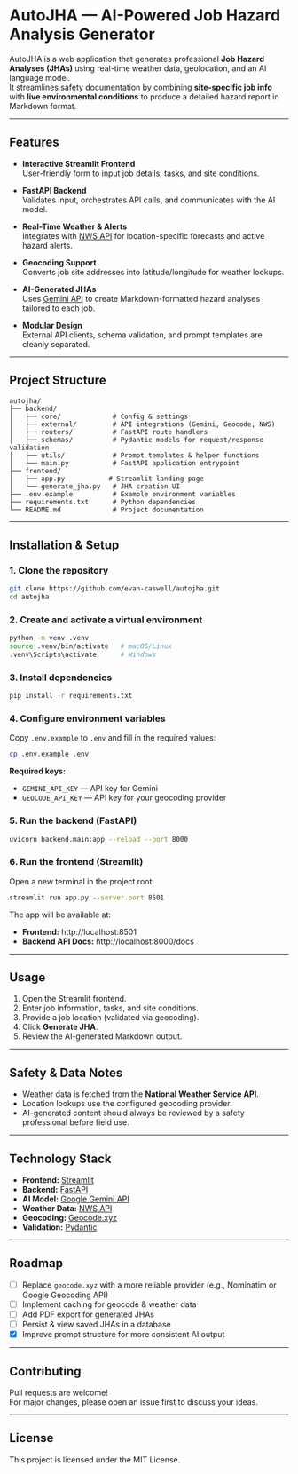 # AutoJHA — AI-Powered Job Hazard Analysis Generator

AutoJHA is a web application that generates professional **Job Hazard Analyses (JHAs)** using real-time weather data, geolocation, and an AI language model.  
It streamlines safety documentation by combining **site-specific job info** with **live environmental conditions** to produce a detailed hazard report in Markdown format.

---

## Features

- **Interactive Streamlit Frontend**  
  User-friendly form to input job details, tasks, and site conditions.

- **FastAPI Backend**  
  Validates input, orchestrates API calls, and communicates with the AI model.

- **Real-Time Weather & Alerts**  
  Integrates with [NWS API](https://www.weather.gov/documentation/services-web-api) for location-specific forecasts and active hazard alerts.

- **Geocoding Support**  
  Converts job site addresses into latitude/longitude for weather lookups.

- **AI-Generated JHAs**  
  Uses [Gemini API](https://ai.google.dev/) to create Markdown-formatted hazard analyses tailored to each job.

- **Modular Design**  
  External API clients, schema validation, and prompt templates are cleanly separated.

---

## Project Structure

```
autojha/
├── backend/
│   ├── core/             # Config & settings
│   ├── external/         # API integrations (Gemini, Geocode, NWS)
│   ├── routers/          # FastAPI route handlers
│   ├── schemas/          # Pydantic models for request/response validation
│   ├── utils/            # Prompt templates & helper functions
│   └── main.py           # FastAPI application entrypoint
├── frontend/
│   ├── app.py           # Streamlit landing page
│   └── generate_jha.py   # JHA creation UI
├── .env.example          # Example environment variables
├── requirements.txt      # Python dependencies
└── README.md             # Project documentation
```

---

## Installation & Setup

### 1. Clone the repository
```bash
git clone https://github.com/evan-caswell/autojha.git
cd autojha
```

### 2. Create and activate a virtual environment
```bash
python -m venv .venv
source .venv/bin/activate   # macOS/Linux
.venv\Scripts\activate      # Windows
```

### 3. Install dependencies
```bash
pip install -r requirements.txt
```

### 4. Configure environment variables
Copy `.env.example` to `.env` and fill in the required values:
```bash
cp .env.example .env
```
**Required keys:**
- `GEMINI_API_KEY` — API key for Gemini
- `GEOCODE_API_KEY` — API key for your geocoding provider

### 5. Run the backend (FastAPI)
```bash
uvicorn backend.main:app --reload --port 8000
```

### 6. Run the frontend (Streamlit)
Open a new terminal in the project root:
```bash
streamlit run app.py --server.port 8501
```

The app will be available at:
- **Frontend:** http://localhost:8501  
- **Backend API Docs:** http://localhost:8000/docs

---

## Usage

1. Open the Streamlit frontend.
2. Enter job information, tasks, and site conditions.
3. Provide a job location (validated via geocoding).
4. Click **Generate JHA**.
5. Review the AI-generated Markdown output.

---

## Safety & Data Notes

- Weather data is fetched from the **National Weather Service API**.
- Location lookups use the configured geocoding provider.
- AI-generated content should always be reviewed by a safety professional before field use.

---

## Technology Stack

- **Frontend:** [Streamlit](https://streamlit.io/)
- **Backend:** [FastAPI](https://fastapi.tiangolo.com/)
- **AI Model:** [Google Gemini API](https://ai.google.dev/)
- **Weather Data:** [NWS API](https://www.weather.gov/documentation/services-web-api)
- **Geocoding:** [Geocode.xyz](https://geocode.xyz/)
- **Validation:** [Pydantic](https://docs.pydantic.dev/)

---

## Roadmap

- [ ] Replace `geocode.xyz` with a more reliable provider (e.g., Nominatim or Google Geocoding API)
- [ ] Implement caching for geocode & weather data
- [ ] Add PDF export for generated JHAs
- [ ] Persist & view saved JHAs in a database
- [X] Improve prompt structure for more consistent AI output

---

## Contributing

Pull requests are welcome!  
For major changes, please open an issue first to discuss your ideas.

---

## License

This project is licensed under the MIT License.  

